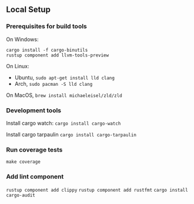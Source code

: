 ## Local Setup

### Prerequisites for build tools

On Windows: 
```
cargo install -f cargo-binutils
rustup component add llvm-tools-preview
```

On Linux:
 - Ubuntu, `sudo apt-get install lld clang`
 - Arch, `sudo pacman -S lld clang`

On MacOS, `brew install michaeleisel/zld/zld`

### Development tools

Install cargo watch:
`cargo install cargo-watch`

Install cargo tarpaulin
`cargo install cargo-tarpaulin`

### Run coverage tests
`make coverage`

### Add lint component
`rustup component add clippy`
`rustup component add rustfmt`
`cargo install cargo-audit`
